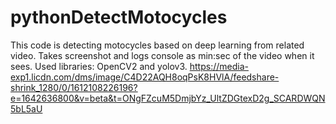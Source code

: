 # pythonDetectMotocycles
This code is detecting motocycles based on deep learning from related video. Takes screenshot and logs console as min:sec of the video when it sees.
Used libraries: OpenCV2 and yolov3.
https://media-exp1.licdn.com/dms/image/C4D22AQH8oqPsK8HVlA/feedshare-shrink_1280/0/1612108226196?e=1642636800&v=beta&t=ONgFZcuM5DmjbYz_UltZDGtexD2g_SCARDWQN5bL5aU
